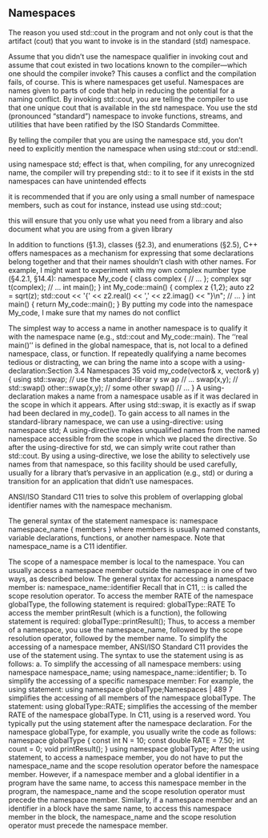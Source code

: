 ## Namespaces
The reason you used std::cout in the program and not only cout is that the artifact (cout) that you want to invoke is in the standard (std) namespace.

Assume that you didn’t use the namespace qualifier in invoking cout and assume that
cout existed in two locations known to the compiler—which one should the compiler
invoke? This causes a conflict and the compilation fails, of course. This is where
namespaces get useful. Namespaces are names given to parts of code that help in
reducing the potential for a naming conflict. By invoking std::cout, you are telling the
compiler to use that one unique cout that is available in the std namespace.
You use the std (pronounced “standard”) namespace to invoke
functions, streams, and utilities that have been ratified by the
ISO Standards Committee.

By telling the compiler that you are using the namespace std, you
don’t need to explicitly mention the namespace when using std::cout or
std::endl.


using namespace std;
effect is that, when compiling, for any unrecognized name, the compiler will try prepending std:: to it to see if it exists in the std namespaces can have unintended effects

it is recommended that if you are only using a small number of namespace members, such as cout for instance, instead use
using std::cout;

this will ensure that you only use what you need from a library and also document what you are using from a given library


In addition to functions (§1.3), classes (§2.3), and enumerations (§2.5), C++ offers namespaces as a
mechanism for expressing that some declarations belong together and that their names shouldn’t
clash with other names. For example, I might want to experiment with my own complex number
type (§4.2.1, §14.4):
namespace My_code {
class complex {
// ...
};
complex sqr t(complex);
// ...
int main();
}
int My_code::main()
{
complex z {1,2};
auto z2 = sqrt(z);
std::cout << '{' << z2.real() << ',' << z2.imag() << "}\n";
// ...
}
int main()
{
return My_code::main();
}
By putting my code into the namespace My_code, I make sure that my names do not conflict

The simplest way to access a name in another namespace is to qualify it with the namespace
name (e.g., std::cout and My_code::main). The ‘‘real main()’’ is defined in the global namespace,
that is, not local to a defined namespace, class, or function.
If repeatedly qualifying a name becomes tedious or distracting, we can bring the name into a
scope with a using-declaration:Section 3.4 Namespaces 35
void my_code(vector<int>& x, vector<int>& y)
{
using std::swap; // use the standard-librar y sw ap
// ...
swap(x,y); // std::swap()
other::swap(x,y); // some other swap()
// ...
}
A using-declaration makes a name from a namespace usable as if it was declared in the scope in
which it appears. After using std::swap, it is exactly as if swap had been declared in my_code().
To gain access to all names in the standard-library namespace, we can use a using-directive:
using namespace std;
A using-directive makes unqualified names from the named namespace accessible from the scope
in which we placed the directive. So after the using-directive for std, we can simply write cout
rather than std::cout. By using a using-directive, we lose the ability to selectively use names from
that namespace, so this facility should be used carefully, usually for a library that’s pervasive in an
application (e.g., std) or during a transition for an application that didn’t use namespaces.




ANSI/ISO Standard C11 tries to solve this problem of overlapping global identifier
names with the namespace mechanism.

The general syntax of the statement namespace is:
namespace namespace_name
{
members
}
where members is usually named constants, variable declarations, functions, or
another namespace. Note that namespace_name is a C11 identifier.



The scope of a namespace member is local to the namespace. You can usually access
a namespace member outside the namespace in one of two ways, as described below.
The general syntax for accessing a namespace member is:
namespace_name::identifier
Recall that in C11, :: is called the scope resolution operator.
To access the member RATE of the namespace globalType, the following statement
is required:
globalType::RATE
To access the member printResult (which is a function), the following statement is
required:
globalType::printResult();
Thus, to access a member of a namespace, you use the namespace_name, followed by
the scope resolution operator, followed by the member name.
To simplify the accessing of a namespace member, ANSI/ISO Standard C11 provides
the use of the statement using. The syntax to use the statement using is as follows:
a. To simplify the accessing of all namespace members:
using namespace namespace_name;
using namespace_name::identifier;
b. To simplify the accessing of a specific namespace member:
For example, the using statement:
using namespace globalType;Namespaces | 489
7
simplifies the accessing of all members of the namespace globalType. The statement:
using globalType::RATE;
simplifies the accessing of the member RATE of the namespace globalType.
In C11, using is a reserved word.
You typically put the using statement after the namespace declaration. For the
namespace globalType, for example, you usually write the code as follows:
namespace globalType
{
const int N = 10;
const double RATE = 7.50;
int count = 0;
void printResult();
}
using namespace globalType;
After the using statement, to access a namespace member, you do not have to put
the namespace_name and the scope resolution operator before the namespace member. However, if a namespace member and a global identifier in a program have the
same name, to access this namespace member in the program, the namespace_name
and the scope resolution operator must precede the namespace member. Similarly,
if a namespace member and an identifier in a block have the same name, to access
this namespace member in the block, the namespace_name and the scope resolution
operator must precede the namespace member.
